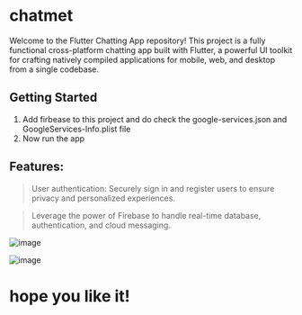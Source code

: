# chatmet

Welcome to the Flutter Chatting App repository! This project is a fully functional cross-platform chatting app built with Flutter, a powerful UI toolkit for crafting natively compiled applications for mobile, web, and desktop from a single codebase.

## Getting Started

1) Add firbease to this project and do check the google-services.json and GoogleServices-Info.plist file
2) Now run the app

## Features:

> User authentication: Securely sign in and register users to ensure privacy and personalized experiences.

>  Leverage the power of Firebase to handle real-time database, authentication, and cloud messaging.

![image](https://github.com/riyasx7/ChattingApp/assets/137524841/af98e227-6203-4b0f-8a21-f0b00e7a3afa)

![image](https://github.com/riyasx7/ChattingApp/assets/137524841/3e40bb74-e506-47ea-9d67-10239f75d0e8)

# hope you like it!
